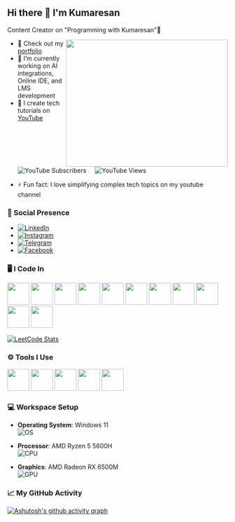 ## Hi there 👋 I'm Kumaresan  

Content Creator on "Programming with Kumaresan"🎥  

<img align="right" width="370" height="290" src="https://media.giphy.com/media/LMcB8XospGZO8UQq87/giphy.gif">

- 🔭 Check out my [portfolio](https://kumaresankp.pythonanywhere.com/)  
- 🌱 I’m currently working on AI integrations, Online IDE, and LMS development  
- 🎥 I create tech tutorials on [YouTube](https://www.youtube.com/@kumaresankp)  
  <p align="left">
    <img src="https://img.shields.io/youtube/channel/subscribers/UCRRty8f2l3sZ411uKi2DnLQ?style=for-the-badge" alt="YouTube Subscribers">
    &nbsp;&nbsp;&nbsp;
    <img src="https://img.shields.io/youtube/channel/views/UCRRty8f2l3sZ411uKi2DnLQ?style=for-the-badge" alt="YouTube Views">
  </p>
- ⚡ Fun fact: I love simplifying complex tech topics on my youtube channel

### 🚀 Social Presence  
- [![LinkedIn](https://img.shields.io/badge/LinkedIn-0077B5?style=for-the-badge&logo=linkedin&logoColor=white)](https://www.linkedin.com/in/kumaresankp21)  
- [![Instagram](https://img.shields.io/badge/Instagram-d62976?style=for-the-badge&logo=instagram&logoColor=white)](https://www.instagram.com/programmingwithkumaresan18)  
- [![Telegram](https://img.shields.io/badge/Telegram-26A5E4?style=for-the-badge&logo=telegram&logoColor=white)](https://t.me/kumaresankp)  
- [![Facebook](https://img.shields.io/badge/Facebook-1877F2?style=for-the-badge&logo=facebook&logoColor=white)](https://www.facebook.com/profile.php?id=61563662246215)  


### 🖥️ I Code In  
<p>
  <img height="50" src="https://img.icons8.com/color/48/000000/python.png"/>
  <img height="50" src="https://img.icons8.com/color/48/000000/c-programming.png"/>
  <img height="50" src="https://img.icons8.com/color/48/000000/c-plus-plus-logo.png"/>
  <img height="50" src="https://img.icons8.com/color/48/000000/javascript.png"/>
  <img height="50" src="https://img.icons8.com/color/48/000000/nodejs.png"/>
  <img height="50" src="https://img.icons8.com/color/48/000000/react-native.png"/>
  <img height="50" src="https://img.icons8.com/color/48/000000/html-5.png"/>
  <img height="50" src="https://img.icons8.com/color/48/000000/css3.png"/>
  <img height="50" src="https://img.icons8.com/color/48/000000/bootstrap.png"/>
  <img height="50" src="https://img.icons8.com/color/48/000000/mysql-logo.png"/>
  <img height="50" src="https://img.icons8.com/color/48/000000/mongodb.png"/>
</p>

[![LeetCode Stats](https://leetcard.jacoblin.cool/Kumaresan_kp?theme=dark&font=Karma&ext=heatmap)](https://leetcode.com/Kumaresan_kp)

### ⚙️ Tools I Use  
<p>
  <img height="50" src="https://img.icons8.com/color/48/000000/visual-studio-code-2019.png"/>
  <img height="50" src="https://img.icons8.com/color/48/000000/pycharm.png"/>
  <img height="50" src="https://img.icons8.com/color/50/000000/git.png"/>
  <img height="50" src="https://img.icons8.com/dusk/64/000000/anaconda.png"/>
  <img height="50" src="https://img.icons8.com/color/48/000000/firebase.png"/>
</p>

### 💻 Workspace Setup

- **Operating System**: Windows 11  
  ![OS](https://img.shields.io/badge/OS-Windows_11-blue?style=for-the-badge&logo=windows&logoColor=white)

- **Processor**: AMD Ryzen 5 5600H  
  ![CPU](https://img.shields.io/badge/AMD-Ryzen_5_5600H-ED1C24?style=for-the-badge&logo=amd&logoColor=white)

- **Graphics**: AMD Radeon RX 6500M  
  ![GPU](https://img.shields.io/badge/AMD-Radeon_RX_6500M-ED1C24?style=for-the-badge&logo=amd&logoColor=white)
  

### 📈 My GitHub Activity  
[![Ashutosh's github activity graph](https://github-readme-activity-graph.vercel.app/graph?username=kumaresankp&bg_color=150a10&color=ffffff&line=f5f5f5&point=ffffff&area=true&hide_border=true)](https://github.com/ashutosh00710/github-readme-activity-graph)
